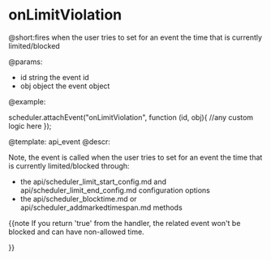 onLimitViolation
=============
@short:fires when the user tries to set for an event the time that is currently limited/blocked
	

@params: 
- id	string	the event id
- obj	object	the event object

@example: 
	
scheduler.attachEvent("onLimitViolation", function  (id, obj){
    //any custom logic here
});



@template:	api_event
@descr: 

Note, the event is called when the user tries to set for an event the time that is currently limited/blocked through:


- the api/scheduler_limit_start_config.md and api/scheduler_limit_end_config.md configuration options
- the  api/scheduler_blocktime.md or api/scheduler_addmarkedtimespan.md methods

{{note
If you return 'true' from the handler, the related event won't be blocked and can have non-allowed time.

}}

